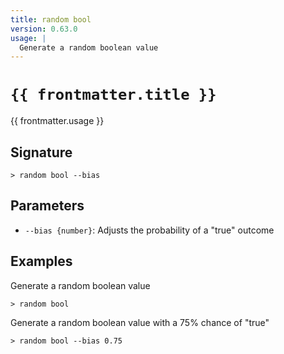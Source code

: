 ```yaml
---
title: random bool
version: 0.63.0
usage: |
  Generate a random boolean value
---
```


<script>
  import { usePageFrontmatter } from '@vuepress/client';
  export default { computed: { frontmatter() { return usePageFrontmatter().value; } } }
</script>

# <code>{{ frontmatter.title }}</code>

<div style='white-space: pre-wrap;'>{{ frontmatter.usage }}</div>

## Signature

```> random bool --bias```

## Parameters

 -  `--bias {number}`: Adjusts the probability of a "true" outcome

## Examples

Generate a random boolean value
```shell
> random bool
```

Generate a random boolean value with a 75% chance of "true"
```shell
> random bool --bias 0.75
```

